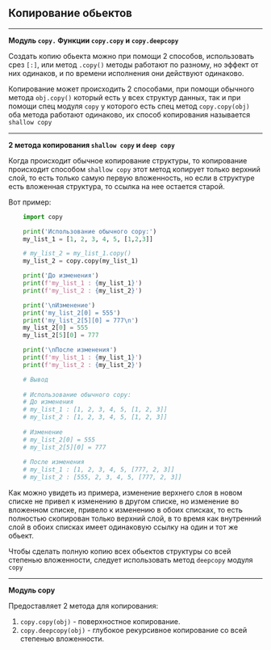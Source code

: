 Копирование обьектов
---
---
**Модуль `copy.` Функции `copy.copy` и `copy.deepcopy`**

Создать копию обьекта можно при помощи 2 способов, использовать
срез `[:]`, или метод `.copy()` методы работают по разному, но
эффект от них одинаков, и по времени исполнения они действуют
одинаково.

Копирование может происходить 2 способами, при помощи обычного
метода `obj.copy()` который есть у всех структур данных, так и
при помощи спец модуля `copy` у которого есть спец метод
`copy.copy(obj)` оба метода работают одинаково, их способ копирования
называется `shallow copy`

---

**2 метода копирования `shallow copy` и `deep copy`**

Когда происходит обычное копирование структуры, то копирование
происходит способом `shallow copy` этот метод копирует только
верхний слой, то есть только самую первую вложенность, но если в
структуре есть вложенная структура, то ссылка на нее остается 
старой.

Вот пример:
```python
    import copy

    print('Использование обычного copy:')
    my_list_1 = [1, 2, 3, 4, 5, [1,2,3]]

    # my_list_2 = my_list_1.copy()
    my_list_2 = copy.copy(my_list_1)

    print('До изменения')
    print(f'my_list_1 : {my_list_1}')
    print(f'my_list_2 : {my_list_2}')

    print('\nИзменение')
    print('my_list_2[0] = 555')
    print('my_list_2[5][0] = 777\n')
    my_list_2[0] = 555
    my_list_2[5][0] = 777

    print('\nПосле изменения')
    print(f'my_list_1 : {my_list_1}')
    print(f'my_list_2 : {my_list_2}')

    # Вывод
    
    # Использование обычного copy:
    # До изменения
    # my_list_1 : [1, 2, 3, 4, 5, [1, 2, 3]]
    # my_list_2 : [1, 2, 3, 4, 5, [1, 2, 3]]
    
    # Изменение
    # my_list_2[0] = 555
    # my_list_2[5][0] = 777
    
    # После изменения
    # my_list_1 : [1, 2, 3, 4, 5, [777, 2, 3]]
    # my_list_2 : [555, 2, 3, 4, 5, [777, 2, 3]]
```

Как можно увидеть из примера, изменение верхнего слоя в новом списке
не привел к изменению в другом списке, но изменение во вложенном 
списке, привело к изменению в обоих списках, то есть полностью
скопирован только верхний слой, в то время как внутренний слой в
обоих списках имеет одинаковую ссылку на один и тот же обьект.

Чтобы сделать полную копию всех обьектов структуры со всей степенью
вложенности, следует использовать метод `deepcopy` модуля `copy`

---

**Модуль copy**

Предоставляет 2 метода для копирования:

1) `copy.copy(obj)` - поверхностное копирование.
2) `copy.deepcopy(obj)` - глубокое рекурсивное копирование со всей степенью 
   вложенности.